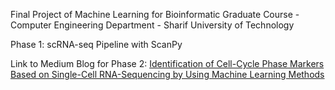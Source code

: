 Final Project of Machine Learning for Bioinformatic
Graduate Course - Computer Engineering Department - Sharif University of Technology 

Phase 1: scRNA-seq Pipeline with ScanPy

Link to Medium Blog for Phase 2:
[Identification of Cell-Cycle Phase Markers Based on Single-Cell RNA-Sequencing by Using Machine Learning Methods](https://medium.com/@parishadmokhber79/in-the-realm-of-cellular-biology-the-cell-cycle-takes-center-stage-encompassing-a-series-of-96a134ec309)
